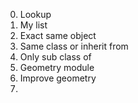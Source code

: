 0. Lookup
1. My list
2. Exact same object
3. Same class or inherit from
4. Only sub class of
5. Geometry module
6. Improve geometry
7. 